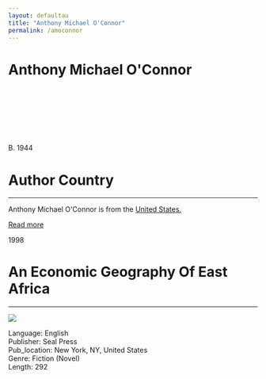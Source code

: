 ```yaml
---
layout: defaultau
title: "Anthony Michael O'Connor"
permalink: /amoconnor
---
```

<!-- partial:index.partial.html -->
<div class="content">
    <h1>Anthony Michael O'Connor</h1>
    <div class="quote">
        <div><img src="" class="logo"></div>
    </div>
    <div class="timeline">
        <div style="padding-bottom:100px;"></div>
        <div class="block">
            <div class="date right"><p class="right"> B. 1944 </p></div>
            <div class="dot"></div>
            <div class="left first">
            <div class="author_country">
                <h1>Author Country</h1><hr>
          <div class="aclocation">  <p>Anthony Michael O'Connor is from the <a href="http://localhost:4000/1">United States.</a></p></div>
              <div class="acreadmore">  <a href="#" target="_blank">Read more</a> </div>
            </div>
            </div>
        </div>
        <div class="block">
            <div class="date left"><p class="left">1998</p></div>
            <div class="dot"></div>
            <div class="right">
                <h1>An Economic Geography Of East Africa</h1><hr>
                <p><img src="https://m.media-amazon.com/images/I/41afE6Lgf5L._AC_SY780_.jpg"></p>
                <p>
                Language: English<br/>
                Publisher: Seal Press<br/>
                Pub_location: New York, NY, United States<br/>
                Genre: Fiction (Novel)<br/>
                Length: 292<br/>                   </p>
            </div>
        </div>
